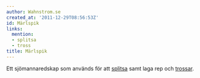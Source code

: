 ```yaml
---
author: Wahnstrom.se
created_at: '2011-12-29T08:56:53Z'
id: Märlspik
links:
  mention:
  - splitsa
  - tross
title: Märlspik
---
```


Ett sjömannaredskap som används för att [splitsa] samt laga rep och [trossar].

  [splitsa]: splitsa
  [trossar]: tross
